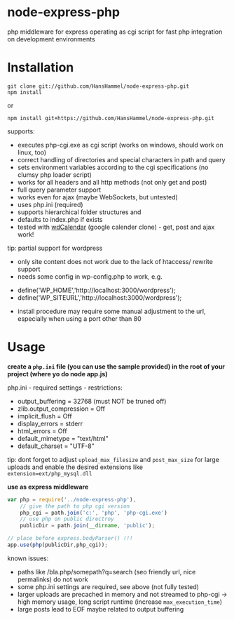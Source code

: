 node-express-php
================

php middleware for express operating as cgi script for fast php integration on development environments

Installation
============

	git clone git://github.com/HansHammel/node-express-php.git
	npm install

or

    npm install git+https://github.com/HansHammel/node-express-php.git

supports:
- executes php-cgi.exe as cgi script (works on windows, should work on linux, too)
- correct handling of directories and special characters in path and query
- sets environment variables according to the cgi specifications (no clumsy php loader script)
- works for all headers and all http methods (not only get and post)
- full query parameter support
- works even for ajax (maybe WebSockets, but untested)
- uses php.ini (required)
- supports hierarchical folder structures and
- defaults to index.php if exists
- tested with [wdCalendar](https://github.com/ronisaha/wdCalendar) (google calender clone) - get, post and ajax work!

tip: partial support for wordpress
- only site content does not work due to the lack of htaccess/ rewrite support
- needs some config in wp-config.php to work, e.g.
* define('WP_HOME','http://localhost:3000/wordpress');
* define('WP_SITEURL','http://localhost:3000/wordpress');
- install procedure may require some manual adjustment to the url, especially when using a port other than 80

Usage
=====

**create a `php.ini` file (you can use the sample provided) in the root of your project (where yo do node app.js)**

php.ini - required settings - restrictions:
- output_buffering = 32768 (must NOT be truned off)
- zlib.output_compression = Off
- implicit_flush = Off
- display_errors = stderr
- html_errors = Off
- default_mimetype = "text/html"
- default_charset = "UTF-8"

tip: dont forget to adjust `upload_max_filesize` and `post_max_size` for large uploads and enable the desired extensions like
`extension=ext/php_mysql.dll`

**use as express middleware**

```javascript
var php = require('../node-express-php'),
    // give the path to php cgi version
	php_cgi = path.join('c:', 'php', 'php-cgi.exe')
	// use php on public directroy
	publicDir = path.join(__dirname, 'public');

// place before express.bodyParser() !!!
app.use(php(publicDir,php_cgi));
```

known issues:
- paths like /bla.php/somepath?q=search (seo friendly url, nice permalinks) do not work
- some php.ini settings are required, see above (not fully tested)
- larger uploads are precached in memory and not streamed to php-cgi -> high memory usage, long script runtime (increase `max_execution_time`)
- large posts lead to EOF maybe related to output buffering